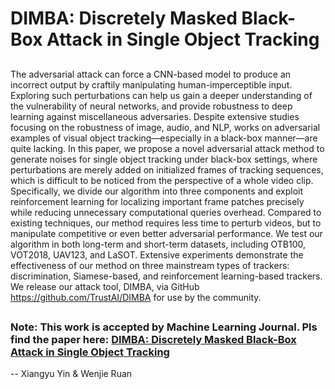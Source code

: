 # DIMBA: Discretely Masked Black-Box Attack in Single Object Tracking

##
The adversarial attack can force a CNN-based model to produce an incorrect output by craftily manipulating human-imperceptible input. Exploring such perturbations can help us gain a deeper understanding of the vulnerability of neural networks, and provide robustness to deep learning against miscellaneous adversaries. Despite extensive studies focusing on the robustness of image, audio, and NLP, works on adversarial examples of visual object tracking—especially in a black-box manner—are quite lacking. In this paper, we propose a novel adversarial attack method to generate noises for single object tracking under black-box settings, where perturbations are merely added on initialized frames of tracking sequences, which is difficult to be noticed from the perspective of a whole video clip. Specifically, we divide our algorithm into three components and exploit reinforcement learning for localizing important frame patches precisely while reducing unnecessary computational queries overhead. Compared to existing techniques, our method requires less time to perturb videos, but to manipulate competitive or even better adversarial performance. We test our algorithm in both long-term and short-term datasets, including OTB100, VOT2018, UAV123, and LaSOT. Extensive experiments demonstrate the effectiveness of our method on three mainstream types of trackers: discrimination, Siamese-based, and reinforcement learning-based trackers. We release our attack tool, DIMBA, via GitHub https://github.com/TrustAI/DIMBA for use by the community.


##

### Note: This work is accepted by Machine Learning Journal. Pls find the paper here: [DIMBA: Discretely Masked Black-Box Attack in Single Object Tracking](https://link.springer.com/article/10.1007/s10994-022-06252-2)


-- Xiangyu Yin & Wenjie Ruan
